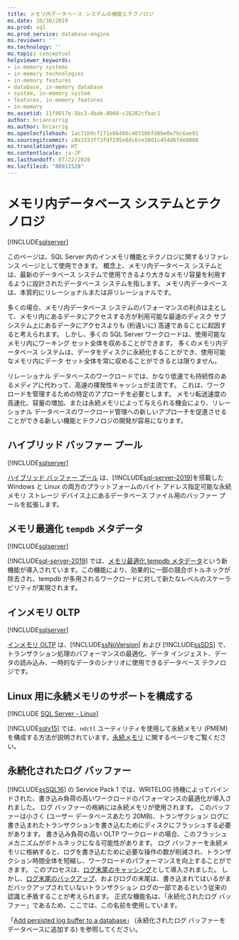 ```yaml
---
title: メモリ内データベース システムの機能とテクノロジ
ms.date: 10/30/2019
ms.prod: sql
ms.prod_service: database-engine
ms.reviewer: ''
ms.technology: ''
ms.topic: conceptual
helpviewer_keywords:
- in-memory systems
- in-memory technologies
- in-memory features
- database, in-memory database
- system, in-memory system
- features, in-memory features
- in-memory
ms.assetid: 11f8017e-5bc3-4bab-8060-c16282cfbac1
author: briancarrig
ms.author: brcarrig
ms.openlocfilehash: 1ac71b9cf171e66486c40310bfd8be0e7bc6ae91
ms.sourcegitcommit: c8e1553ff3fdf295e8dc6ce30d1c454d6fde8088
ms.translationtype: HT
ms.contentlocale: ja-JP
ms.lasthandoff: 07/22/2020
ms.locfileid: "86911528"
---
```

# <a name="in-memory-database-systems-and-technologies"></a>メモリ内データベース システムとテクノロジ

[!INCLUDE[sqlserver](../includes/applies-to-version/sqlserver.md)]

このページは、SQL Server 内のインメモリ機能とテクノロジに関するリファレンス ページとして使用できます。 概念上、メモリ内データベース システムとは、最新のデータベース システムで使用できるより大きなメモリ容量を利用するように設計されたデータベース システムを指します。 メモリ内データベースは、本質的にリレーショナルまたは非リレーショナルです。

多くの場合、メモリ内データベース システムのパフォーマンスの利点は主として、メモリ内にあるデータにアクセスする方が利用可能な最速のディスク サブシステム上にあるデータにアクセスよりも (桁違いに) 高速であることに起因すると考えられます。 しかし、多くの SQL Server ワークロードは、使用可能なメモリ内にワーキング セット全体を収めることができます。 多くのメモリ内データベース システムは、データをディスクに永続化することができ、使用可能なメモリ内にデータ セット全体を常に収めることができるとは限りません。

リレーショナル データベースのワークロードでは、かなり低速でも持続性のあるメディアに代わって、高速の揮発性キャッシュが主流です。 これは、ワークロードを管理するための特定のアプローチを必要とします。 メモリ転送速度の高速化、容量の増加、または永続メモリによって与えられる機会により、リレーショナル データベースのワークロード管理への新しいアプローチを促進させることができる新しい機能とテクノロジの開発が容易になります。

## <a name="hybrid-buffer-pool"></a>ハイブリッド バッファー プール

[!INCLUDE[sqlserver](../includes/applies-to-version/sqlserver.md)]

[ハイブリッド バッファー プール](../database-engine/configure-windows/hybrid-buffer-pool.md) は、[!INCLUDE[sql-server-2019](../includes/sssqlv15-md.md)]を搭載した Windows と Linux の両方のプラットフォームのバイト アドレス指定可能な永続メモリ ストレージ デバイス上にあるデータベース ファイル用のバッファー プールを拡張します。

## <a name="memory-optimized-tempdb-metadata"></a>メモリ最適化 `tempdb` メタデータ

[!INCLUDE[sqlserver](../includes/applies-to-version/sqlserver.md)]

[!INCLUDE[sql-server-2019](../includes/sssqlv15-md.md)] では、[メモリ最適化 tempdb メタデータ](./databases/tempdb-database.md#memory-optimized-tempdb-metadata)という新機能が導入されています。この機能により、効果的に一部の競合ボトルネックが除去され、tempdb が多用されるワークロードに対して新たなレベルのスケーラビリティが実現されます。

## <a name="in-memory-oltp"></a>インメモリ OLTP

[!INCLUDE[sqlserver](../includes/applies-to-version/sqlserver.md)]

[インメモリ OLTP](./in-memory-oltp/in-memory-oltp-in-memory-optimization.md) は、[!INCLUDE[ssNoVersion](../includes/ssnoversion-md.md)] および [!INCLUDE[ssSDS](../includes/sssds-md.md)] で、トランザクション処理のパフォーマンスの最適化、データ インジェスト、データの読み込み、一時的なデータのシナリオに使用できるデータベース テクノロジです。

## <a name="configuring-persistent-memory-support-for-linux"></a>Linux 用に永続メモリのサポートを構成する

[!INCLUDE [SQL Server - Linux](../includes/applies-to-version/sql-linux.md)]

[!INCLUDE[sqlv15](../includes/sssqlv15-md.md)] では、`ndctl` ユーティリティを使用して永続メモリ (PMEM) を構成する方法が説明されています。[永続メモリ](../linux/sql-server-linux-configure-pmem.md) に関するページをご覧ください。

## <a name="persisted-log-buffer"></a>永続化されたログ バッファー

[!INCLUDE[ssSQL16](../includes/sssql16-md.md)] の Service Pack 1 では、WRITELOG 待機によってバインドされた、書き込み負荷の高いワークロードのパフォーマンスの最適化が導入されました。 ログ バッファーの格納には永続メモリが使用されます。 このバッファーは小さく (ユーザー データベースあたり 20MB)、トランザクション ログに書き込まれたトランザクションを書き込むためにディスクにフラッシュする必要があります。 書き込み負荷の高い OLTP ワークロードの場合、このフラッシュ メカニズムがボトルネックになる可能性があります。 ログ バッファーを永続メモリに格納すると、ログを書き込むために必要な操作の数が削減され、トランザクション時間全体を短縮し、ワークロードのパフォーマンスを向上することができます。 このプロセスは、[ログ末尾のキャッシング]( https://blogs.msdn.microsoft.com/bobsql/2016/11/08/how-it-works-it-just-runs-faster-non-volatile-memory-sql-server-tail-of-log-caching-on-nvdimm/)として導入されました。 しかし、[ログ末尾のバックアップ](./backup-restore/tail-log-backups-sql-server.md)、およびログの末尾は、書き込まれてはいるがまだバックアップされていないトランザクション ログの一部であるという従来の認識と矛盾することが考えられます。 正式な機能名は、「永続化されたログ バッファー」であるため、ここでは、この名前を使用しています。

「[Add persisted log buffer to a database](./databases/add-persisted-log-buffer.md)」 (永続化されたログ バッファーをデータベースに追加する) を参照してください。
